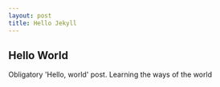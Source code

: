 ```yaml
---
layout: post
title: Hello Jekyll
---
```

## Hello World
Obligatory 'Hello, world' post. Learning the ways of the world
